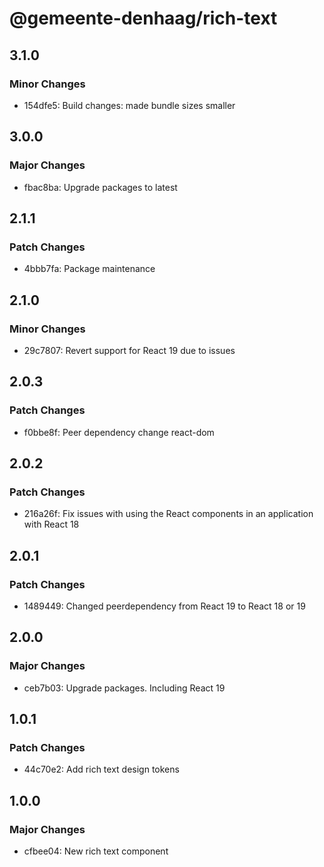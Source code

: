 # @gemeente-denhaag/rich-text

## 3.1.0

### Minor Changes

- 154dfe5: Build changes: made bundle sizes smaller

## 3.0.0

### Major Changes

- fbac8ba: Upgrade packages to latest

## 2.1.1

### Patch Changes

- 4bbb7fa: Package maintenance

## 2.1.0

### Minor Changes

- 29c7807: Revert support for React 19 due to issues

## 2.0.3

### Patch Changes

- f0bbe8f: Peer dependency change react-dom

## 2.0.2

### Patch Changes

- 216a26f: Fix issues with using the React components in an application with React 18

## 2.0.1

### Patch Changes

- 1489449: Changed peerdependency from React 19 to React 18 or 19

## 2.0.0

### Major Changes

- ceb7b03: Upgrade packages. Including React 19

## 1.0.1

### Patch Changes

- 44c70e2: Add rich text design tokens

## 1.0.0

### Major Changes

- cfbee04: New rich text component
